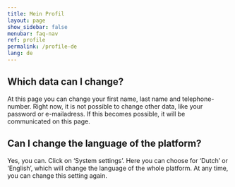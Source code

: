 ```yaml
---
title: Mein Profil
layout: page
show_sidebar: false
menubar: faq-nav
ref: profile
permalink: /profile-de
lang: de
---
```


## Which data can I change?
At this page you can change your first name, last name and telephone-number. Right now, it is not possible to change other data, like your password or e-mailadress. If this becomes possible, it will be communicated on this page. 

## Can I change the language of the platform?
Yes, you can. Click on ‘System settings’. Here you can choose for ‘Dutch’ or ‘English’, which will change the language of the whole platform. At any time, you can change this setting again.